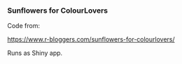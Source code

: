 ### Sunflowers for ColourLovers

Code from:

https://www.r-bloggers.com/sunflowers-for-colourlovers/

Runs as Shiny app.
